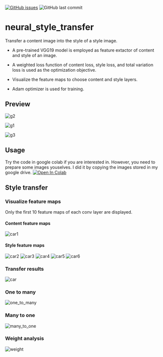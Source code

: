 [![GitHub issues](https://img.shields.io/github/issues/jhan15/neural_style_transfer)](https://github.com/jhan15/neural_style_transfer/issues)
![GitHub last commit](https://img.shields.io/github/last-commit/jhan15/neural_style_transfer?color=ff69b4)

# neural_style_transfer

Transfer a content image into the style of a style image.

- A pre-trained VGG19 model is employed as feature extactor of content and style of an image.

- A weighted loss function of content loss, style loss, and total variation loss is used as the optimization objective.

- Visualize the feature maps to choose content and style layers.

- Adam optimizer is used for training.

## Preview

![g2](https://user-images.githubusercontent.com/62132206/120387251-ef40aa00-c329-11eb-9e47-69824228d5c8.gif)

![g1](https://user-images.githubusercontent.com/62132206/120387259-f071d700-c329-11eb-9b78-f63f6c7f6088.gif)

![g3](https://user-images.githubusercontent.com/62132206/120387238-ebad2300-c329-11eb-80b2-74bb83dee39e.gif)

## Usage

Try the code in google colab if you are interested in. However, you need to prepare some images youselves. I did it by copying the images stored in my google drive. [![Open In Colab](https://colab.research.google.com/assets/colab-badge.svg)](https://colab.research.google.com/github/jhan15/neural_style_transfer/blob/master/neural_style_transfer.ipynb)

## Style transfer

### Visualize feature maps

Only the first 10 feature maps of each conv layer are displayed.

#### Content feature maps

![car1](https://user-images.githubusercontent.com/62132206/120101413-471ebb80-c146-11eb-8730-213aa1e9a168.png)

#### Style feature maps

![car2](https://user-images.githubusercontent.com/62132206/120101417-4d149c80-c146-11eb-8cf3-a3fd3bfb852c.png)
![car3](https://user-images.githubusercontent.com/62132206/120101420-4dad3300-c146-11eb-96fd-45c17436f379.png)
![car4](https://user-images.githubusercontent.com/62132206/120101421-4e45c980-c146-11eb-836b-91ca4dbaa937.png)
![car5](https://user-images.githubusercontent.com/62132206/120101422-4ede6000-c146-11eb-969c-6a9edfcf1613.png)
![car6](https://user-images.githubusercontent.com/62132206/120101423-4ede6000-c146-11eb-8bc3-6b16a64e672c.png)

### Transfer results

![ car](https://user-images.githubusercontent.com/62132206/120101427-543baa80-c146-11eb-9e55-a0d306473799.png)

### One to many

![one_to_many](https://user-images.githubusercontent.com/62132206/120101446-6a496b00-c146-11eb-8299-a2b190437476.png)

### Many to one

![many_to_one](https://user-images.githubusercontent.com/62132206/120102504-a9c68600-c14b-11eb-90b4-a94c014dae01.png)

### Weight analysis

![weight](https://user-images.githubusercontent.com/62132206/120114778-02644600-c181-11eb-8716-e6fea9a1fb29.png)
